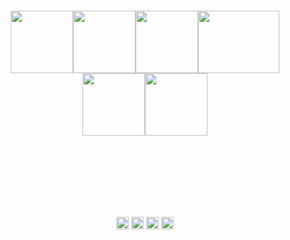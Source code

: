 <br>
<br>
<br>
<br>
<br>
<br>
<br>
<br>
<br>
<p align="center">
  <img src="https://media3.giphy.com/media/ln7z2eWriiQAllfVcn/200w.webp" width="100"><img src="https://i.giphy.com/media/LMt9638dO8dftAjtco/200.webp" width="100"><img src="https://media3.giphy.com/media/kdFc8fubgS31b8DsVu/giphy.webp" width="100"><img src="https://i.ibb.co/h2j1cLn/12165862-azurelogo-1.png"   height ="100"width="130"><img src="https://i.giphy.com/media/KzJkzjggfGN5Py6nkT/200.webp" width="100"><img src="https://i.giphy.com/media/IdyAQJVN2kVPNUrojM/200.webp" width="100">
</p>
<br>
<br>
<br>
<br>
<br>
<br>
<p align="center">
<a href="https://twitter.com/Souradeepbaner1" target="blank"><img align="center" src="https://cdn.jsdelivr.net/npm/simple-icons@3.0.1/icons/twitter.svg" alt="souradeep" height="20" width="20" /></a>
<a href="https://www.linkedin.com/in/sbanerjee2304/" target="blank"><img align="center" src="https://cdn.jsdelivr.net/npm/simple-icons@3.0.1/icons/linkedin.svg" alt="souradeep" height="20" width="20" /></a>
<a href="https://stackoverflow.com/users/13862223/souradeep-banerjee-ais" target="blank"><img align="center" src="https://cdn.jsdelivr.net/npm/simple-icons@3.0.1/icons/stackoverflow.svg" alt="souradeep" height="20" width="20" /></a>
<a href="https://www.instagram.com/banerjee.souradeep/" target="blank"><img align="center" src="https://cdn.jsdelivr.net/npm/simple-icons@3.0.1/icons/instagram.svg" alt="souradeep" height="20" width="20" /></a>
</p>
<br>
<br>
<br>
